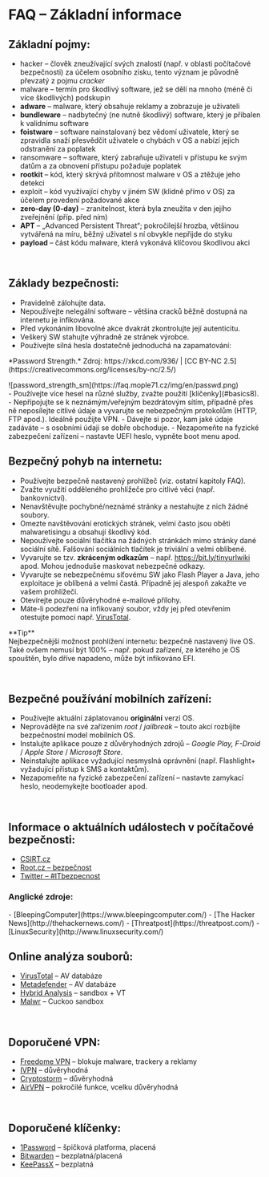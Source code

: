 # FAQ &ndash; Základní informace

## Základní pojmy:
- <span class="green">hacker</span> &ndash; člověk zneužívající svých znalostí (např. v oblasti počítačové bezpečnosti) za účelem osobního zisku, tento význam je původně převzatý z pojmu *cracker*
- <span class="green">malware</span> &ndash; termín pro škodlivý software, jež se dělí na mnoho (méně či více škodlivých) podskupin
- **adware** &ndash; malware, který obsahuje reklamy a zobrazuje je uživateli
- **bundleware** &ndash; nadbytečný (ne nutně škodlivý) software, který je přibalen k validnímu software
- **foistware** &ndash; software nainstalovaný bez vědomí uživatele, který se zpravidla snaží přesvědčit uživatele o chybách v OS a nabízí jejich odstranění za poplatek
- <span class="green">ransomware</span> &ndash; software, který zabraňuje uživateli v přístupu ke svým datům a za obnovení přístupu požaduje poplatek
- **rootkit** &ndash; kód, který skrývá přítomnost malware v OS a ztěžuje jeho detekci
- <span class="green">exploit</span> &ndash; kód využívající chyby v jiném SW (klidně přímo v OS) za účelem provedení požadované akce
- **zero-day (0-day)** &ndash; zranitelnost, která byla zneužita v den jejího zveřejnění (příp. před ním)
- **APT** &ndash; &bdquo;Advanced Persistent Threat&ldquo;; pokročilejší hrozba, většinou vytvářená na míru, běžný uživatel s ní obvykle nepřijde do styku
- **payload** &ndash; část kódu malware, která vykonává klíčovou škodlivou akci

<br>

## Základy bezpečnosti:
- Pravidelně zálohujte data.
- Nepoužívejte nelegální software &ndash; většina cracků běžně dostupná na internetu je infikována.
- Před vykonáním libovolné akce dvakrát zkontrolujte její autenticitu.
-	Veškerý SW stahujte výhradně ze stránek výrobce.
- Používejte silná hesla dostatečně jednoduchá na zapamatování:
<li style="list-style-type: none"><p class="imgsrc">*Password Strength.* Zdroj: https://xkcd.com/936/ | [CC BY-NC 2.5](https://creativecommons.org/licenses/by-nc/2.5/)</p>
![password_strength_sm](https://faq.mople71.cz/img/en/passwd.png)</li>
- Používejte více hesel na různé služby, zvažte použití [klíčenky](#basics8).
- Nepřipojujte se k neznámým/veřejným bezdrátovým sítím, případně přes ně neposílejte citlivé údaje a vyvarujte se nebezpečným protokolům (HTTP, FTP apod.). Ideálně použijte VPN.
- Dávejte si pozor, kam jaké údaje zadáváte &ndash; s osobními údaji se dobře obchoduje.
- Nezapomeňte na fyzické zabezpečení zařízení &ndash; nastavte UEFI heslo, vypněte boot menu apod.

<br>

## Bezpečný pohyb na internetu:
- Používejte bezpečně nastavený prohlížeč (viz. ostatní kapitoly FAQ).
-	Zvažte využití odděleného prohlížeče pro citlivé věci (např. bankovnictví).
- Nenavštěvujte pochybné/neznámé stránky a nestahujte z nich žádné soubory.
- Omezte navštěvování erotických stránek, velmi často jsou oběti malwaretisingu a obsahují škodlivý kód.
-	Nepoužívejte sociální tlačítka na žádných stránkách mimo stránky dané sociální sítě. Falšování sociálních tlačítek je triviální a velmi oblíbené.
- Vyvarujte se tzv. **zkráceným odkazům** &ndash; např. https://bit.ly/tinyurlwiki apod. Mohou jednoduše maskovat nebezpečné odkazy.
- Vyvarujte se nebezpečnému síťovému SW jako <span class="red">Flash Player</span> a <span class="red">Java</span>, jeho exploitace je oblíbená a velmi častá. Případně jej alespoň zakažte ve vašem prohlížeči.
- Otevírejte pouze důvěryhodné e-mailové přílohy.
- Máte-li podezření na infikovaný soubor, vždy jej před otevřením otestujte pomocí např. [VirusTotal](https://www.virustotal.com/).

<div class="alert success"><p><em class="icon-ok-circled"></em>**Tip**<br>
Nejbezpečnější možnost prohlížení internetu: <span class="green">bezpečně nastavený live OS</span>. Také ovšem nemusí být 100% – např. pokud zařízení, ze kterého je OS spouštěn, bylo dříve napadeno, může být infikováno EFI.</p></div>

<br>

## Bezpečné používání mobilních zařízení:
- Používejte aktuální záplatovanou **originální** verzi OS.
- Neprovádějte na své zařízením *root* / *jailbreak* &ndash; touto akcí rozbíjíte bezpečnostní model mobilních OS.
- Instalujte aplikace pouze z důvěryhodných zdrojů &ndash; *Google Play, F-Droid* / *Apple Store* / *Microsoft Store*.
- Neinstalujte aplikace vyžadující nesmyslná oprávnění (např. Flashlight+ vyžadující přístup k SMS a kontaktům).
- Nezapomeňte na fyzické zabezpečení zařízení &ndash; nastavte zamykací heslo, neodemykejte bootloader apod.

<br>

## Informace o aktuálních událostech v počítačové bezpečnosti:
- [CSIRT.cz](https://csirt.cz/news/security/)
- [Root.cz &ndash; bezpečnost](https://www.root.cz/bezpecnost/)
- [Twitter &ndash; #ITbezpecnost](https://twitter.com/hashtag/ITbezpecnost)

<h3 class="nocol">Anglické zdroje:</h3>
- [BleepingComputer](https://www.bleepingcomputer.com/)
- [The Hacker News](http://thehackernews.com/)
- [Threatpost](https://threatpost.com/)
- [LinuxSecurity](http://www.linuxsecurity.com/)

<br>

## Online analýza souborů:
- [VirusTotal](https://www.virustotal.com/) &ndash; AV databáze
- [Metadefender](https://www.metadefender.com/) &ndash; AV databáze
- [Hybrid Analysis](https://www.reverse.it/) &ndash; sandbox + VT
- [Malwr](https://malwr.com/submission/) &ndash; Cuckoo sandbox

<br>

## Doporučené VPN:
- [Freedome VPN](https://www.f-secure.com/en/web/home_global/freedome/) &ndash; blokuje malware, trackery a reklamy
- [IVPN](https://www.ivpn.net/) &ndash; důvěryhodná
- [Cryptostorm](https://cryptostorm.is/) &ndash; důvěryhodná
- [AirVPN](https://airvpn.org/) &ndash; pokročilé funkce, vcelku důvěryhodná

<br>

## Doporučené klíčenky:
- [1Password](https://1password.com/) &ndash; špičková platforma, placená
- [Bitwarden](https://bitwarden.com/) &ndash; bezplatná/placená
- [KeePassX](https://www.keepassx.org/) &ndash; bezplatná
